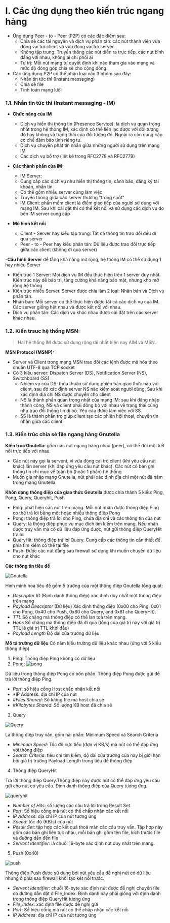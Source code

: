 # I. Các ứng dụng theo kiến trúc ngang hàng

- Ứng dụng Peer - to - Peer (P2P) có các đặc điểm sau:
  - Chia sẻ các tài nguyên và dịch vụ phân tán: các nút thành viên vừa đóng vai trò client và vừa đóng vai trò server.
  - Không tập trung: Truyền thông các nút diễn ra trực tiếp, các nút bình đẳng với nhau, không ai chi phối ai
  - Tự trị: Mỗi nút mạng tự quyết định khi nào tham gia vào mạng và mức độ đóng góp chia sẻ cho cộng đồng.
- Các ứng dụng P2P có thể phân loại vào 3 nhóm sau đây:
  - Nhắn tin tức thì (Instant messaging)
  - Chia sẻ file
  - Tính toán mạng lưới

### 1.1. Nhắn tin tức thì (Instant messaging - IM)

- **Chức năng của IM**
  - Dịch vụ hiển thị thông tin (Presence Service): là dịch vụ quan trọng nhất trong hệ thống IM, xác định có thể liên lạc được với đối tượng đó hay không và trạng thái của đối tượng đó. Ngoài ra còn cung cấp cơ chế đảm bảo tính riêng tư.
  - Dịch vụ chuyển phát tin nhắn giữa những người sử dụng trên mạng IM
  - Các dịch vụ bổ trợ (liệt kê trong RFC2778 và RFC2779)
- **Các thành phần của IM:**
  - IM Server: 
   - Cung cấp các dịch vụ như hiển thị thông tin, cảnh báo, đăng ký tài khoản, nhắn tin
   - Có thể gồm nhiều server cùng làm việc
   - Truyền thông giữa các server thường "trong suốt"
  - IM Client: phần mềm client là điểm giao tiếp của người sử dụng với mạng IM. Sau khi cài đặt thì có thể kết nối và sử dụng các dịch vụ do bên IM server cung cấp

- **Mô hình kết nối**
  - Client - Server hay kiểu tập trung: Tất cả thông tin trao đổi đều đi qua server
  - Peer - to - Peer hay kiểu phân tán: Dữ liệu được trao đổi trực tiếp giữa các client (không đi qua server)

-**Cấu hình Server** để tằng khả năng mở rộng, hệ thống IM có thể sử dụng 1 hay nhiều Server
  - Kiến trúc 1 Server: Mọi dịch vụ IM đểu thực hiện trên 1 server duy nhất. Kiến trúc này dễ bảo trì, tăng cường khả năng bảo mật, nhưng khó mở rộng hệ thống
  - Kiến trúc nhiều Server. Server được chia làm 2 loại: Nhân bản và Dịch vụ phân tán.
   - Nhân bản: Mỗi server có thể thực hiện được tất cả các dịch vụ của IM. Các server giống hệt nhau và được kết nối với nhau.
   - Dịch vụ phân tán: Các dịch vụ khác nhau được cài đặt trên các server khác nhau.


### 1.2. Kiến trsuc hệ thống MSN:
> Hai hệ thống IM được sử dụng rộng rãi nhất hiện nay AIM và MSN.

**MSN Protocol (MSNP):**
- Server và Client trong mạng MSN trao đổi các lệnh được mã hóa theo chuẩn UTF-8 qua TCP socket
- Có 3 kiểu server: Dispatch Server (DS), Notification Server (NS), Switchboard (SS)
  - Nhiệm vụ của DS: thỏa thuận sử dụng phiên bản giao thức nào với client, sau đó xác định server NS nào kiểm soát người dùng. Sau khi xác định địa chỉ NS được chuyển cho client
  - NS là thành phần quan trọng nhất của mạng IM: sau khi đăng nhập thành công, NS và client phải đồng bộ với nhau về trạng thái cũng như trao đổi thông tin dị bộ. Yêu càu được làm việc với SS.
  - SS là thành phần trợ giúp client tạo các phiên hội thoại, chuyển tin nhắn giữa các client.

### 1.3. Kiến trúc chia sẻ file ngang hàng Gnutella

**Kiến trúc Gnutella:** gồm các nút ngang hàng nhau (peer), có thể đôi một kết nối trực tiếp với nhau.
- Các nút này gọi là servent, vì vừa đóng cai trò client (khi yêu cầu nút khác) lẫn server (khi đáp ứng yêu cầu nút khác). Các nút có bản ghi thông tin chỉ mục về toàn bộ (hoặc 1 phần) hệ thống
- Muốn gia nhập mạng Gnutella, nút phải xác định địa chỉ một nút đã nằm trong mạng Gnutella. 

**Khôn dạng thông điệp của giao thức Gnutella** được chia thành 5 kiểu: Ping, Pong, Query, Queryhit, Push
- Ping: phát hiện các nút trên mạng. Mỗi nút nhận được thông điệp Ping có thể trả lời bằng một hoặc nhiều thông điệp Pong
- Pong: thông điệp trả lời cho Ping, chứa địa chỉ và các thông tin của nút
- Query: là thông điệp phục vụ mục đích tìm kiếm trên mạng. Nếu nhận được truy vấn mà có dữ liệu đáp ứng được, nút gửi thông điệp QueryHit trả lời
- QueryHit: thông điệp trả lời Query. Cung cấp các thông tin cần thiết để phía tìm kiếm có thể tải file
- Push: Được các nút đằng sau firewall sử dụng khi muốn chuyển dữ liệu cho nút khác

**Các thông tin tiêu đề** 

![Gnutella](https://scontent.xx.fbcdn.net/v/t1.15752-9/s526x296/263534065_618067522676474_3179152101739293602_n.png?_nc_cat=110&ccb=1-5&_nc_sid=aee45a&_nc_ohc=iZdBwFef9VUAX_5KSpk&_nc_ad=z-m&_nc_cid=0&_nc_ht=scontent.xx&oh=4d32a91f3a77a019c06e215c59f56447&oe=61D067E5)

Hình minh hoạ tiêu đề gồm 5 trường của một thông điệp Gnutella tổng quát:
- *Descriptor ID* (Định danh thông điệp) xác định duy nhất một thông điệp trên mạng
- *Payload Descriptor* (Dữ liệu) Xác định thông điệp (0x00 cho Ping, 0x01 cho Pong, 0x40 cho Push, 0x80 cho Query, and 0x81 cho QueryHit).
- *TTL* Số chặng mà thông điệp có thể lan toả trên mạng.
- *Hops* Số chặng mà thông điệp đã đi qua (tổng của giá trị này với giá trị TTL là giá trị TTL khởi đầu) 
- *Payload Length* Độ dài của trường dữ liệu

**Mô tả trường dữ liệu**
Có năm kiểu trường dữ liệu khác nhau (ứng với 5 kiểu thông điệp)

1. Ping: Thông điệp Ping không có dữ liệu 
2. Pong: 
![pong](https://scontent.xx.fbcdn.net/v/t1.15752-9/263498018_433687718287711_5136551088334946907_n.png?_nc_cat=111&ccb=1-5&_nc_sid=aee45a&_nc_ohc=t67FFg0KN80AX-v3L7a&_nc_ad=z-m&_nc_cid=0&_nc_ht=scontent.xx&oh=7689356244221bf3033c4951c6d7c6b1&oe=61D28DED)

Dữ liệu trong thông điệp Pong có bốn phần. Thông điệp Pong được gửi để trả lời thông điệp Ping.
- *Port*: số hiệu cổng Host chấp nhận kết nối
- *IP Address: địa chỉ IP của nút
- *#Files Shared*: Số lượng file mà host chia sẻ
- *#Kilobytes Shared*: Số lượng KB host đã chia sẻ

3. Query

![Query](https://scontent.xx.fbcdn.net/v/t1.15752-9/263522521_428671608865748_3139056296870177572_n.png?_nc_cat=106&ccb=1-5&_nc_sid=aee45a&_nc_ohc=HXKYmwg7chgAX8sLLTt&_nc_ad=z-m&_nc_cid=0&_nc_ht=scontent.xx&oh=8aedd77672c516a381611415cde97bbe&oe=61D1EF83)

Là thông điệp truy vấn, gồm hai phần: Minimum Speed và Search Criteria
- *Minimum Speed*: Tốc độ cực tiểu (đợn vị KB/s) mà nút có thể đáp ứng với thông điệp
- *Search Criteria*: tiêu chí tìm kiếm, độ dài của trường của này bị giới hạn bởi giá trị trường Payload Length trong tiêu đề thông điệp

4. Thông điệp QueryHit

Trả lời thông điệp Query.Thông điệp này được nút có thể đáp ứng yêu cầu gửi cho nút có yêu cầu. Định danh thông điệp của Query tương ứng. 

![queryhit](https://f51-zpg.zdn.vn/4967171403719407787/002da1d56e21a57ffc30.jpg)

- *Number of Hits*: số lượng các câu trả lời trong Result Set
- *Port*: Số hiệu cổng mà nút có thể chấp nhận các kết nối
- *IP Address*: địa chỉ IP của nút tương ứng 
- *Speed*: tốc độ (KB/s) của nút
- *Result Set*: tập hợp các kết quả thoả mãn các câu truy vấn. Tập hợp này gồm các bản ghi liên tục nhau, mỗi bản ghi gồm tên file, kích thước file và đường dẫn đến file
- *Servent Identifier*: là chuỗi 16-byte xác định nút duy nhất trên mạng. 

5. Push (0x40)

![push](https://f56-zpg.zdn.vn/1531561167336631036/1608774a68bda3e3faac.jpg)

Thông điệp Push được sử dụng bởi nút yêu cầu đề nghị nút có dữ liệu nhưng ở phía sau firewall khởi tạo kết nối trước.

- *Servent Identifier*: chuỗi 16-byte xác định nút được đề nghị chuyển file có đường dẫn đặt ở File_Index. Định danh này phải giống với định danh trong thông điệp QueryHit tương ứng 
- *File_Index*: xác định file được đề nghị gửi 
- *Port*: Số hiệu cổng mà nút có thể chấp nhận các kết nối
- *IP Address*: địa chỉ IP của nút tương ứng
